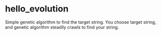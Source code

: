 # hello_evolution
Simple genetic algorithm to find the target string.
You choose target string, and genetic algorithm steadily crawls to find your string.
